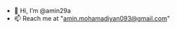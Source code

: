 - 👋 Hi, I’m @amin29a
- 📫 Reach me at "amin.mohamadiyan093@gmail.com"

<!---
amin29a/amin29a is a ✨ special ✨ repository because its `README.md` (this file) appears on your GitHub profile.
You can click the Preview link to take a look at your changes.
--->
